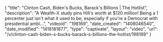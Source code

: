 {
    "title": "Clinton Cash, Biden's Bucks, Barack's Billions | The Hotlist",
    "description": "A Wealth-X study pins Hill's worth at $120 million! Being a 1 percenter just isn't what it used to be, especially if you're a Democrat with presidential ambi...",
    "videoid": "198169",
    "date_created": "1408046540",
    "date_modified": "1418181877",
    "type": "captivate",
    "layout": "video",
    "url": "\/v\/clinton-cash-biden-s-bucks-barack-s-billions-the-hotlist\/198169"
}